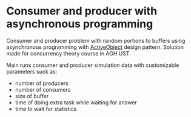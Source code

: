 # Consumer and producer with asynchronous programming

Consumer and producer problem with random portions to buffers using asynchronous programming with [ActiveObject](https://en.wikipedia.org/wiki/Active_object) design pattern.
Solution made for concurrency theory course in AGH UST. <br>

Main runs consumer and producer simulation data with customizable parameters suck as:
- number of producers
- number of consumers
- size of buffer
- time of doing extra task while waiting for answer
- time to wait for statistics
